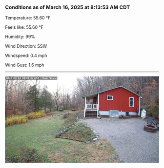 ### Conditions as of March 16, 2025 at 8:13:53 AM CDT 

Temperature: 55.60 &deg;F

Feels like: 55.60 &deg;F

Humidity: 99%

Wind Direction: SSW

Windspeed: 0.4 mph

Wind Gust: 1.6 mph

---

<img src="./images/latest.jpeg"/>

